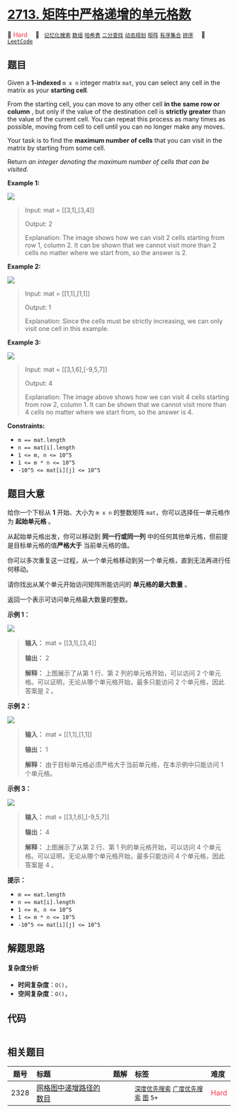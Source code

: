 # [2713. 矩阵中严格递增的单元格数](https://leetcode.com/problems/maximum-strictly-increasing-cells-in-a-matrix)

🔴 <font color=#ff334b>Hard</font>&emsp; 🔖&ensp; [`记忆化搜索`](/leetcode/outline/tag/memoization.md) [`数组`](/leetcode/outline/tag/array.md) [`哈希表`](/leetcode/outline/tag/hash-table.md) [`二分查找`](/leetcode/outline/tag/binary-search.md) [`动态规划`](/leetcode/outline/tag/dynamic-programming.md) [`矩阵`](/leetcode/outline/tag/matrix.md) [`有序集合`](/leetcode/outline/tag/ordered-set.md) [`排序`](/leetcode/outline/tag/sorting.md)&emsp; 🔗&ensp;[`LeetCode`](https://leetcode.com/problems/maximum-strictly-increasing-cells-in-a-matrix)


## 题目

Given a **1-indexed**  `m x n` integer matrix `mat`, you can select any cell
in the matrix as your **starting cell**.

From the starting cell, you can move to any other cell **in the** **same row
or column** , but only if the value of the destination cell is **strictly
greater** than the value of the current cell. You can repeat this process as
many times as possible, moving from cell to cell until you can no longer make
any moves.

Your task is to find the **maximum number of cells** that you can visit in the
matrix by starting from some cell.

Return _an integer denoting the maximum number of cells that can be visited._



**Example 1:**

**![](https://assets.leetcode.com/uploads/2023/04/23/diag1drawio.png)**

> Input: mat = [[3,1],[3,4]]
> 
> Output: 2
> 
> Explanation: The image shows how we can visit 2 cells starting from row 1, column 2. It can be shown that we cannot visit more than 2 cells no matter where we start from, so the answer is 2. 

**Example 2:**

**![](https://assets.leetcode.com/uploads/2023/04/23/diag3drawio.png)**

> Input: mat = [[1,1],[1,1]]
> 
> Output: 1
> 
> Explanation: Since the cells must be strictly increasing, we can only visit one cell in this example. 

**Example 3:**

**![](https://assets.leetcode.com/uploads/2023/04/23/diag4drawio.png)**

> Input: mat = [[3,1,6],[-9,5,7]]
> 
> Output: 4
> 
> Explanation: The image above shows how we can visit 4 cells starting from row 2, column 1. It can be shown that we cannot visit more than 4 cells no matter where we start from, so the answer is 4. 

**Constraints:**

  * `m == mat.length `
  * `n == mat[i].length `
  * `1 <= m, n <= 10^5`
  * `1 <= m * n <= 10^5`
  * `-10^5 <= mat[i][j] <= 10^5`


## 题目大意

给你一个下标从 **1** 开始、大小为 `m x n` 的整数矩阵 `mat`，你可以选择任一单元格作为 **起始单元格** 。

从起始单元格出发，你可以移动到 **同一行或同一列** 中的任何其他单元格，但前提是目标单元格的值**严格大于** 当前单元格的值。

你可以多次重复这一过程，从一个单元格移动到另一个单元格，直到无法再进行任何移动。

请你找出从某个单元开始访问矩阵所能访问的 **单元格的最大数量** 。

返回一个表示可访问单元格最大数量的整数。



**示例 1：**

**![](https://assets.leetcode.com/uploads/2023/04/23/diag1drawio.png)**

> 
> 
> 
> 
> 
> **输入：** mat = [[3,1],[3,4]]
> 
> **输出：** 2
> 
> **解释：** 上图展示了从第 1 行、第 2 列的单元格开始，可以访问 2 个单元格。可以证明，无论从哪个单元格开始，最多只能访问 2 个单元格，因此答案是 2 。 
> 
> 

**示例 2：**

**![](https://assets.leetcode.com/uploads/2023/04/23/diag3drawio.png)**

> 
> 
> 
> 
> 
> **输入：** mat = [[1,1],[1,1]]
> 
> **输出：** 1
> 
> **解释：** 由于目标单元格必须严格大于当前单元格，在本示例中只能访问 1 个单元格。 
> 
> 

**示例 3：**

**![](https://assets.leetcode.com/uploads/2023/04/23/diag4drawio.png)**

> 
> 
> 
> 
> 
> **输入：** mat = [[3,1,6],[-9,5,7]]
> 
> **输出：** 4
> 
> **解释：** 上图展示了从第 2 行、第 1 列的单元格开始，可以访问 4 个单元格。可以证明，无论从哪个单元格开始，最多只能访问 4 个单元格，因此答案是 4 。  
> 
> 



**提示：**

  * `m == mat.length `
  * `n == mat[i].length `
  * `1 <= m, n <= 10^5`
  * `1 <= m * n <= 10^5`
  * `-10^5 <= mat[i][j] <= 10^5`


## 解题思路

#### 复杂度分析

- **时间复杂度**：`O()`，
- **空间复杂度**：`O()`，

## 代码

```javascript

```

## 相关题目

| 题号 | 标题 | 题解 | 标签 | 难度 |
| :------: | :------ | :------: | :------ | :------ |
| 2328 | [网格图中递增路径的数目](https://leetcode.com/problems/number-of-increasing-paths-in-a-grid) |  |  [`深度优先搜索`](/leetcode/outline/tag/depth-first-search.md) [`广度优先搜索`](/leetcode/outline/tag/breadth-first-search.md) [`图`](/leetcode/outline/tag/graph.md) `5+` | <font color=#ff334b>Hard</font> |

<style>
.blue {
    background-color: #096dd9;
    padding: 0.25rem 0.5rem;
    margin: 0;
    font-size: 0.85em;
    border-radius: 3px;
    color: white;
    font-weight: 500;
}
table th:first-of-type { width: 10%; }
table th:nth-of-type(2) { width: 35%; }
table th:nth-of-type(3) { width: 10%; }
table th:nth-of-type(4) { width: 35%; }
table th:nth-of-type(5) { width: 10%; }
</style>
